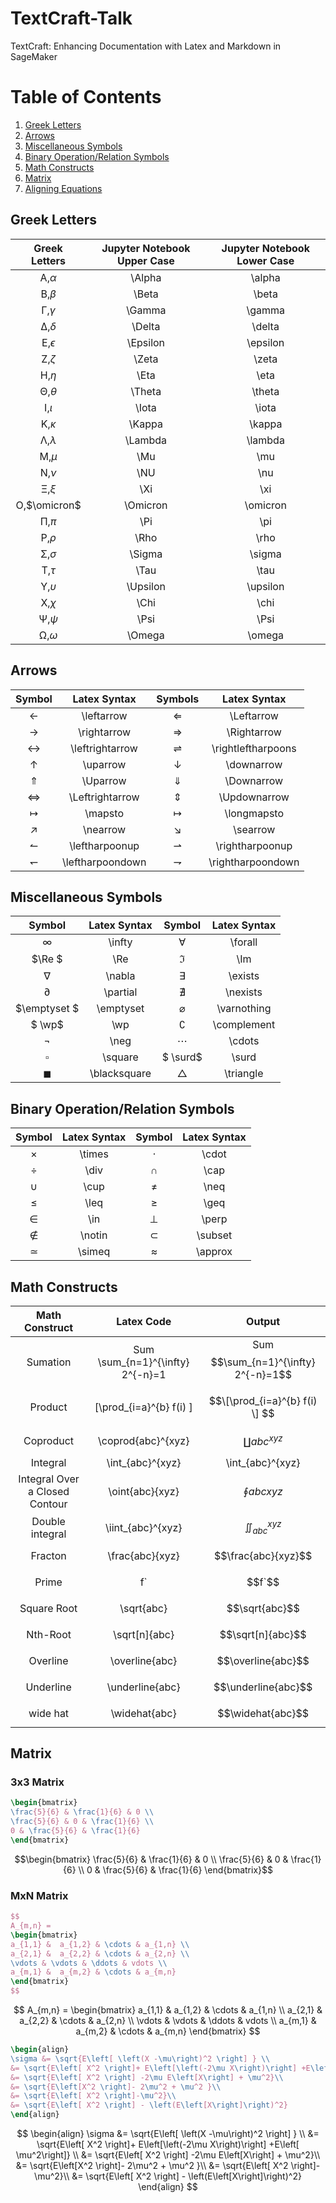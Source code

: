# TextCraft-Talk
TextCraft: Enhancing Documentation with Latex and Markdown in SageMaker

# Table of Contents
1. [Greek Letters](#GreekLetters)
2. [Arrows](#Arrows)
3. [Miscellaneous Symbols](#MiscellaneousSymbols)
3. [Binary Operation/Relation Symbols](#BinaryOperationRelationSymbols)
4. [Math Constructs](#MathConstructs)
5. [Matrix](#Matrix)
6. [Aligning Equations](#AligningEquations)

<a name="GreekLetters"></a>
## Greek Letters 

|     Greek Letters      | Jupyter Notebook Upper Case |Jupyter Notebook Lower Case |
|:----------------------:|:---------------------------:|:--------------------------:|
|   &Alpha;,$`\alpha`$   |           \Alpha            |           \alpha           |
|    &Beta;,$`\beta`$    |            \Beta            |           \beta            |
|   &Gamma;,$`\gamma`$   |           \Gamma            |           \gamma           |
|   &Delta;,$`\delta`$   |           \Delta            |           \delta           |
| &Epsilon;,$`\epsilon`$ |          \Epsilon           |          \epsilon          |
|    &Zeta;,$`\zeta`$    |            \Zeta            |           \zeta            |
|     &Eta;,$`\eta`$     |            \Eta             |            \eta            |
|   &Theta;,$`\theta`$   |           \Theta            |           \theta           |
|    &Iota;,$`\iota`$    |            \Iota            |           \iota            |
|   &Kappa;,$`\kappa`$   |           \Kappa            |           \kappa           |
|  &Lambda;,$`\lambda`$  |           \Lambda           |          \lambda           |
|      &Mu;,$`\mu`$      |             \Mu             |            \mu             |
|      &Nu;,$`\nu`$      |             \NU             |            \nu             |
|      &Xi;,$`\xi`$      |             \Xi             |            \xi             |
| &Omicron;,$`\omicron`$ |          \Omicron           |          \omicron          |
|      &Pi;,$`\pi`$      |             \Pi             |            \pi             |
|     &Rho;,$`\rho`$     |            \Rho             |            \rho            |
|   &Sigma;,$`\sigma`$   |           \Sigma            |           \sigma           |
|     &Tau;,$`\tau`$     |            \Tau             |            \tau            |
| &Upsilon;,$`\upsilon`$ |          \Upsilon           |          \upsilon          |
|     &Chi;,$`\chi`$     |            \Chi             |            \chi            |
|     &Psi;,$`\psi`$     |            \Psi             |            \Psi            |
|   &Omega;,$`\omega`$   |           \Omega            |           \omega           |



<a name="Arrows"></a>
## Arrows 


|       Symbol        |   Latex Syntax   |       Symbols        |    Latex Syntax    |
|:-------------------:|:----------------:|:--------------------:|:------------------:|
|    $\leftarrow$     |   \leftarrow     |     $\Leftarrow$     |     \Leftarrow     |
|    $\rightarrow$    |   \rightarrow    |    $\Rightarrow$     |    \Rightarrow     |
|  $\leftrightarrow$  | \leftrightarrow  | $\rightleftharpoons$ | \rightleftharpoons |
|     $\uparrow$      |     \uparrow     |     $\downarrow$     |     \downarrow     |
|     $\Uparrow$      |     \Uparrow     |     $\Downarrow$     |     \Downarrow     |
|  $\Leftrightarrow$  | \Leftrightarrow  |    $\Updownarrow$    |    \Updownarrow    |
|      $\mapsto$      |     \mapsto      |    $\longmapsto$     |    \longmapsto     |
|     $\nearrow$      |     \nearrow     |      $\searrow$      |      \searrow      |
|  $\leftharpoonup$   |  \leftharpoonup  |  $\rightharpoonup$   |  \rightharpoonup   |
| $\leftharpoondown$  | \leftharpoondown | $\rightharpoondown$  | \rightharpoondown  |

<a name="MiscellaneousSymbols"></a>
## Miscellaneous Symbols 

|    Symbol    |Latex Syntax |  Symbol  | Latex Syntax |
|:------------:|:-----:|:--------:|:------------:|
|   $\infty$   | \infty|$\forall$ |   \forall    |
|   $\Re $ 	   |\Re 	| $\Im$ |     	\Im     |
|   $\nabla$   |	\nabla 	| $\exists$ |  	\exists    |
|  $\partial$  | 	\partial |	 $\nexists$  |	\nexists |  
| $\emptyset $  |  	\emptyset | $\varnothing$ | 	\varnothing|
|  $   \wp$      |	\wp 	| $\complement$|  	\complement|
|   $\neg$  	    |\neg |	 $\cdots$  |	\cdots|
|  $\square$  	  |\square |	$ \surd$ | 	\surd|
| $\blacksquare$ |  	\blacksquare |	 $\triangle$ |	\triangle|


<a name="BinaryOperationRelationSymbols"></a>
## Binary Operation/Relation Symbols 

| Symbol | Latex Syntax|  Symbol   | Latex Syntax | 
| :------: |:------: |:---------:|:------: |
|  $\times$ | 	\times | 	 $\cdot$ |  	\cdot|
| $\div$  |	\div 	|  $\cap$   |	\cap|
| $\cup$  |	\cup 	|  $\neq$   |	\neq|
| $\leq$ | 	\leq 	|  $\geq$   |	\geq|
| $\in$ | 	\in 	|  $\perp$  |	\perp|
| $\notin$ | 	\notin 	| $\subset$ | 	\subset|
| $\simeq$ | 	\simeq 	| $\approx$ | 	\approx|

<a name="MathConstructs"></a>
## Math Constructs


|         Math Construct         |                Latex Code                |                    Output                    |
|:------------------------------:|:----------------------------------------:|:--------------------------------------------:|
|            Sumation            |     Sum \sum_{n=1}^{\infty} 2^{-n}=1     |     Sum $$\sum_{n=1}^{\infty} 2^{-n}=1$$     |
|            Product             |        \[\prod_{i=a}^{b} f(i) \]         |        $$\[\prod_{i=a}^{b} f(i) \] $$        |
|           Coproduct            |            \coprod{abc}^{xyz}            |            $$\coprod{abc}^{xyz}$$            |
|            Integral            |             \int_{abc}^{xyz}             |               \int_{abc}^{xyz}               |
| Integral Over a Closed Contour |             \oint{abc}{xyz}              |             $$\oint{abc}{xyz}$$              |
|        Double integral         |            \iint_{abc}^{xyz}             |           $$\iint_{abc}^{xyz}$$              |
|            Fracton             |             \frac{abc}{xyz}              |             $$\frac{abc}{xyz}$$              |
|             Prime              |                    f`                    |                    $$f`$$                    |   
|          Square Root           |                \sqrt{abc}                |                $$\sqrt{abc}$$                |
|            Nth-Root            |              \sqrt[n]{abc}               |              $$\sqrt[n]{abc}$$               |
|            Overline            |              \overline{abc}              |              $$\overline{abc}$$              | 
|           Underline            |             \underline{abc}              |             $$\underline{abc}$$              |
|            wide hat            |              \widehat{abc}               |              $$\widehat{abc}$$               |


<a name="Matrix"></a>
## Matrix 

### 3x3 Matrix
```latex
\begin{bmatrix}
\frac{5}{6} & \frac{1}{6} & 0 \\
\frac{5}{6} & 0 & \frac{1}{6} \\
0 & \frac{5}{6} & \frac{1}{6}
\end{bmatrix}
```

$$\begin{bmatrix}
\frac{5}{6} & \frac{1}{6} & 0 \\
\frac{5}{6} & 0 & \frac{1}{6} \\
0 & \frac{5}{6} & \frac{1}{6}
\end{bmatrix}$$

### MxN Matrix
```latex
$$
A_{m,n} = 
\begin{bmatrix}
a_{1,1} &  a_{1,2} & \cdots & a_{1,n} \\ 
a_{2,1} &  a_{2,2} & \cdots & a_{2,n} \\
\vdots & \vdots & \ddots & vdots \\
a_{m,1} &  a_{m,2} & \cdots & a_{m,n}
\end{bmatrix}
$$
```
$$
A_{m,n} =
\begin{bmatrix}
a_{1,1} &  a_{1,2} & \cdots & a_{1,n} \\
a_{2,1} &  a_{2,2} & \cdots & a_{2,n} \\
\vdots & \vdots & \ddots & vdots \\
a_{m,1} &  a_{m,2} & \cdots & a_{m,n}
\end{bmatrix}
$$

<a name="AligningEquations"></a>

```latex
\begin{align}
\sigma &= \sqrt{E\left[ \left(X -\mu\right)^2 \right] } \\
&= \sqrt{E\left[ X^2 \right]+ E\left[\left(-2\mu X\right)\right] +E\left[ \mu^2\right]} \\
&= \sqrt{E\left[ X^2 \right] -2\mu E\left[X\right] + \mu^2}\\
&= \sqrt{E\left[X^2 \right]- 2\mu^2 + \mu^2 }\\
&= \sqrt{E\left[ X^2 \right]-\mu^2}\\
&= \sqrt{E\left[ X^2 \right] - \left(E\left[X\right]\right)^2}
\end{align}
```

$$
\begin{align}
\sigma &= \sqrt{E\left[ \left(X -\mu\right)^2 \right] } \\
&= \sqrt{E\left[ X^2 \right]+ E\left[\left(-2\mu X\right)\right] +E\left[ \mu^2\right]} \\
&= \sqrt{E\left[ X^2 \right] -2\mu E\left[X\right] + \mu^2}\\
&= \sqrt{E\left[X^2 \right]- 2\mu^2 + \mu^2 }\\
&= \sqrt{E\left[ X^2 \right]-\mu^2}\\
&= \sqrt{E\left[ X^2 \right] - \left(E\left[X\right]\right)^2}
\end{align}
$$
